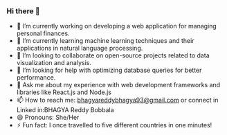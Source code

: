 ### Hi there 👋 

- 🔭 I’m currently working on developing a web application for managing personal finances.
- 🌱 I’m currently learning  machine learning techniques and their applications in natural language processing.
- 👯 I’m looking to collaborate on open-source projects related to data  visualization and analysis.
- 🤔 I’m looking for help with optimizing database queries for better performance.
- 💬 Ask me about my experience with web development frameworks and libraries like React.js and Node.js
- 📫 How to reach me: bhagyareddybhagya93@gmail.com or connect in Linked in:BHAGYA Reddy Bobbala
- 😄 Pronouns: She/Her
- ⚡ Fun fact: I once travelled to five different countries in one minutes!

